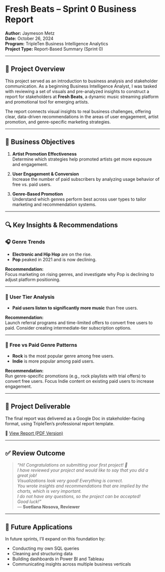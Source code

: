 # Fresh Beats – Sprint 0 Business Report

**Author:** Jaymeson Metz  
**Date:** October 26, 2024  
**Program:** TripleTen Business Intelligence Analytics  
**Project Type:** Report-Based Summary (Sprint 0)

---

## 📌 Project Overview

This project served as an introduction to business analysis and stakeholder communication. As a beginning Business Intelligence Analyst, I was tasked with reviewing a set of visuals and pre-analyzed insights to construct a report for stakeholders at **Fresh Beats**, a dynamic music streaming platform and promotional tool for emerging artists.

The report connects visual insights to real business challenges, offering clear, data-driven recommendations in the areas of user engagement, artist promotion, and genre-specific marketing strategies.

---

## 💼 Business Objectives

1. **Artist Promotion Effectiveness**  
   Determine which strategies help promoted artists get more exposure and engagement.

2. **User Engagement & Conversion**  
   Increase the number of paid subscribers by analyzing usage behavior of free vs. paid users.

3. **Genre-Based Promotion**  
   Understand which genres perform best across user types to tailor marketing and recommendation systems.

---

## 🔍 Key Insights & Recommendations

### 🎧 Genre Trends
- **Electronic and Hip Hop** are on the rise.
- **Pop** peaked in 2021 and is now declining.

**Recommendation:**  
Focus marketing on rising genres, and investigate why Pop is declining to adjust platform positioning.

---

### 👥 User Tier Analysis
- **Paid users listen to significantly more music** than free users.

**Recommendation:**  
Launch referral programs and time-limited offers to convert free users to paid. Consider creating intermediate-tier subscription options.

---

### 🎸 Free vs Paid Genre Patterns
- **Rock** is the most popular genre among free users.  
- **Indie** is more popular among paid users.

**Recommendation:**  
Run genre-specific promotions (e.g., rock playlists with trial offers) to convert free users. Focus Indie content on existing paid users to increase engagement.

---

## 📎 Project Deliverable

The final report was delivered as a Google Doc in stakeholder-facing format, using TripleTen’s professional report template.

📄 [View Report (PDF Version)]([./Jaymeson%20Metz%20-%20Project%20Status%20Report.pdf](https://drive.google.com/file/d/1_B-QpD9CjprFANR0EF9jH7GLnWAO7wv1/view?usp=sharing))

---

## ✅ Review Outcome

> _“Hi! Congratulations on submitting your first project! 🎉  
> I have reviewed your project and would like to say that you did a great job!  
> Visualizations look very good! Everything is correct.  
> You wrote insights and recommendations that are implied by the charts, which is very important.  
> I do not have any questions, so the project can be accepted!  
> Good luck!”_  
> — **Svetlana Nosova, Reviewer**

---

## 🚀 Future Applications

In future sprints, I’ll expand on this foundation by:
- Conducting my own SQL queries
- Cleaning and structuring data
- Building dashboards in Power BI and Tableau
- Communicating insights across multiple business verticals
